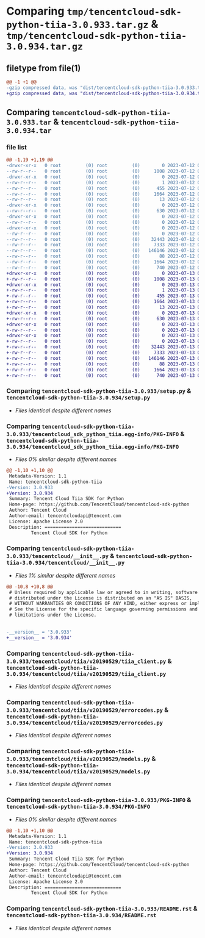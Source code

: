 # Comparing `tmp/tencentcloud-sdk-python-tiia-3.0.933.tar.gz` & `tmp/tencentcloud-sdk-python-tiia-3.0.934.tar.gz`

## filetype from file(1)

```diff
@@ -1 +1 @@
-gzip compressed data, was "dist/tencentcloud-sdk-python-tiia-3.0.933.tar", last modified: Wed Jul 12 00:42:51 2023, max compression
+gzip compressed data, was "dist/tencentcloud-sdk-python-tiia-3.0.934.tar", last modified: Thu Jul 13 00:35:49 2023, max compression
```

## Comparing `tencentcloud-sdk-python-tiia-3.0.933.tar` & `tencentcloud-sdk-python-tiia-3.0.934.tar`

### file list

```diff
@@ -1,19 +1,19 @@
-drwxr-xr-x   0 root         (0) root         (0)        0 2023-07-12 00:42:51.000000 tencentcloud-sdk-python-tiia-3.0.933/
--rw-r--r--   0 root         (0) root         (0)     1008 2023-07-12 00:42:51.000000 tencentcloud-sdk-python-tiia-3.0.933/setup.py
-drwxr-xr-x   0 root         (0) root         (0)        0 2023-07-12 00:42:51.000000 tencentcloud-sdk-python-tiia-3.0.933/tencentcloud_sdk_python_tiia.egg-info/
--rw-r--r--   0 root         (0) root         (0)        1 2023-07-12 00:42:51.000000 tencentcloud-sdk-python-tiia-3.0.933/tencentcloud_sdk_python_tiia.egg-info/dependency_links.txt
--rw-r--r--   0 root         (0) root         (0)      455 2023-07-12 00:42:51.000000 tencentcloud-sdk-python-tiia-3.0.933/tencentcloud_sdk_python_tiia.egg-info/SOURCES.txt
--rw-r--r--   0 root         (0) root         (0)     1664 2023-07-12 00:42:51.000000 tencentcloud-sdk-python-tiia-3.0.933/tencentcloud_sdk_python_tiia.egg-info/PKG-INFO
--rw-r--r--   0 root         (0) root         (0)       13 2023-07-12 00:42:51.000000 tencentcloud-sdk-python-tiia-3.0.933/tencentcloud_sdk_python_tiia.egg-info/top_level.txt
-drwxr-xr-x   0 root         (0) root         (0)        0 2023-07-12 00:42:51.000000 tencentcloud-sdk-python-tiia-3.0.933/tencentcloud/
--rw-r--r--   0 root         (0) root         (0)      630 2023-07-12 00:42:51.000000 tencentcloud-sdk-python-tiia-3.0.933/tencentcloud/__init__.py
-drwxr-xr-x   0 root         (0) root         (0)        0 2023-07-12 00:42:51.000000 tencentcloud-sdk-python-tiia-3.0.933/tencentcloud/tiia/
--rw-r--r--   0 root         (0) root         (0)        0 2023-07-12 00:42:51.000000 tencentcloud-sdk-python-tiia-3.0.933/tencentcloud/tiia/__init__.py
-drwxr-xr-x   0 root         (0) root         (0)        0 2023-07-12 00:42:51.000000 tencentcloud-sdk-python-tiia-3.0.933/tencentcloud/tiia/v20190529/
--rw-r--r--   0 root         (0) root         (0)        0 2023-07-12 00:42:51.000000 tencentcloud-sdk-python-tiia-3.0.933/tencentcloud/tiia/v20190529/__init__.py
--rw-r--r--   0 root         (0) root         (0)    32443 2023-07-12 00:42:51.000000 tencentcloud-sdk-python-tiia-3.0.933/tencentcloud/tiia/v20190529/tiia_client.py
--rw-r--r--   0 root         (0) root         (0)     7333 2023-07-12 00:42:51.000000 tencentcloud-sdk-python-tiia-3.0.933/tencentcloud/tiia/v20190529/errorcodes.py
--rw-r--r--   0 root         (0) root         (0)   146146 2023-07-12 00:42:51.000000 tencentcloud-sdk-python-tiia-3.0.933/tencentcloud/tiia/v20190529/models.py
--rw-r--r--   0 root         (0) root         (0)       88 2023-07-12 00:42:51.000000 tencentcloud-sdk-python-tiia-3.0.933/setup.cfg
--rw-r--r--   0 root         (0) root         (0)     1664 2023-07-12 00:42:51.000000 tencentcloud-sdk-python-tiia-3.0.933/PKG-INFO
--rw-r--r--   0 root         (0) root         (0)      740 2023-07-12 00:42:51.000000 tencentcloud-sdk-python-tiia-3.0.933/README.rst
+drwxr-xr-x   0 root         (0) root         (0)        0 2023-07-13 00:35:49.000000 tencentcloud-sdk-python-tiia-3.0.934/
+-rw-r--r--   0 root         (0) root         (0)     1008 2023-07-13 00:35:49.000000 tencentcloud-sdk-python-tiia-3.0.934/setup.py
+drwxr-xr-x   0 root         (0) root         (0)        0 2023-07-13 00:35:49.000000 tencentcloud-sdk-python-tiia-3.0.934/tencentcloud_sdk_python_tiia.egg-info/
+-rw-r--r--   0 root         (0) root         (0)        1 2023-07-13 00:35:49.000000 tencentcloud-sdk-python-tiia-3.0.934/tencentcloud_sdk_python_tiia.egg-info/dependency_links.txt
+-rw-r--r--   0 root         (0) root         (0)      455 2023-07-13 00:35:49.000000 tencentcloud-sdk-python-tiia-3.0.934/tencentcloud_sdk_python_tiia.egg-info/SOURCES.txt
+-rw-r--r--   0 root         (0) root         (0)     1664 2023-07-13 00:35:49.000000 tencentcloud-sdk-python-tiia-3.0.934/tencentcloud_sdk_python_tiia.egg-info/PKG-INFO
+-rw-r--r--   0 root         (0) root         (0)       13 2023-07-13 00:35:49.000000 tencentcloud-sdk-python-tiia-3.0.934/tencentcloud_sdk_python_tiia.egg-info/top_level.txt
+drwxr-xr-x   0 root         (0) root         (0)        0 2023-07-13 00:35:49.000000 tencentcloud-sdk-python-tiia-3.0.934/tencentcloud/
+-rw-r--r--   0 root         (0) root         (0)      630 2023-07-13 00:35:49.000000 tencentcloud-sdk-python-tiia-3.0.934/tencentcloud/__init__.py
+drwxr-xr-x   0 root         (0) root         (0)        0 2023-07-13 00:35:49.000000 tencentcloud-sdk-python-tiia-3.0.934/tencentcloud/tiia/
+-rw-r--r--   0 root         (0) root         (0)        0 2023-07-13 00:35:49.000000 tencentcloud-sdk-python-tiia-3.0.934/tencentcloud/tiia/__init__.py
+drwxr-xr-x   0 root         (0) root         (0)        0 2023-07-13 00:35:49.000000 tencentcloud-sdk-python-tiia-3.0.934/tencentcloud/tiia/v20190529/
+-rw-r--r--   0 root         (0) root         (0)        0 2023-07-13 00:35:49.000000 tencentcloud-sdk-python-tiia-3.0.934/tencentcloud/tiia/v20190529/__init__.py
+-rw-r--r--   0 root         (0) root         (0)    32443 2023-07-13 00:35:49.000000 tencentcloud-sdk-python-tiia-3.0.934/tencentcloud/tiia/v20190529/tiia_client.py
+-rw-r--r--   0 root         (0) root         (0)     7333 2023-07-13 00:35:49.000000 tencentcloud-sdk-python-tiia-3.0.934/tencentcloud/tiia/v20190529/errorcodes.py
+-rw-r--r--   0 root         (0) root         (0)   146146 2023-07-13 00:35:49.000000 tencentcloud-sdk-python-tiia-3.0.934/tencentcloud/tiia/v20190529/models.py
+-rw-r--r--   0 root         (0) root         (0)       88 2023-07-13 00:35:49.000000 tencentcloud-sdk-python-tiia-3.0.934/setup.cfg
+-rw-r--r--   0 root         (0) root         (0)     1664 2023-07-13 00:35:49.000000 tencentcloud-sdk-python-tiia-3.0.934/PKG-INFO
+-rw-r--r--   0 root         (0) root         (0)      740 2023-07-13 00:35:49.000000 tencentcloud-sdk-python-tiia-3.0.934/README.rst
```

### Comparing `tencentcloud-sdk-python-tiia-3.0.933/setup.py` & `tencentcloud-sdk-python-tiia-3.0.934/setup.py`

 * *Files identical despite different names*

### Comparing `tencentcloud-sdk-python-tiia-3.0.933/tencentcloud_sdk_python_tiia.egg-info/PKG-INFO` & `tencentcloud-sdk-python-tiia-3.0.934/tencentcloud_sdk_python_tiia.egg-info/PKG-INFO`

 * *Files 0% similar despite different names*

```diff
@@ -1,10 +1,10 @@
 Metadata-Version: 1.1
 Name: tencentcloud-sdk-python-tiia
-Version: 3.0.933
+Version: 3.0.934
 Summary: Tencent Cloud Tiia SDK for Python
 Home-page: https://github.com/TencentCloud/tencentcloud-sdk-python
 Author: Tencent Cloud
 Author-email: tencentcloudapi@tencent.com
 License: Apache License 2.0
 Description: ============================
         Tencent Cloud SDK for Python
```

### Comparing `tencentcloud-sdk-python-tiia-3.0.933/tencentcloud/__init__.py` & `tencentcloud-sdk-python-tiia-3.0.934/tencentcloud/__init__.py`

 * *Files 1% similar despite different names*

```diff
@@ -10,8 +10,8 @@
 # Unless required by applicable law or agreed to in writing, software
 # distributed under the License is distributed on an "AS IS" BASIS,
 # WITHOUT WARRANTIES OR CONDITIONS OF ANY KIND, either express or implied.
 # See the License for the specific language governing permissions and
 # limitations under the License.
 
 
-__version__ = '3.0.933'
+__version__ = '3.0.934'
```

### Comparing `tencentcloud-sdk-python-tiia-3.0.933/tencentcloud/tiia/v20190529/tiia_client.py` & `tencentcloud-sdk-python-tiia-3.0.934/tencentcloud/tiia/v20190529/tiia_client.py`

 * *Files identical despite different names*

### Comparing `tencentcloud-sdk-python-tiia-3.0.933/tencentcloud/tiia/v20190529/errorcodes.py` & `tencentcloud-sdk-python-tiia-3.0.934/tencentcloud/tiia/v20190529/errorcodes.py`

 * *Files identical despite different names*

### Comparing `tencentcloud-sdk-python-tiia-3.0.933/tencentcloud/tiia/v20190529/models.py` & `tencentcloud-sdk-python-tiia-3.0.934/tencentcloud/tiia/v20190529/models.py`

 * *Files identical despite different names*

### Comparing `tencentcloud-sdk-python-tiia-3.0.933/PKG-INFO` & `tencentcloud-sdk-python-tiia-3.0.934/PKG-INFO`

 * *Files 0% similar despite different names*

```diff
@@ -1,10 +1,10 @@
 Metadata-Version: 1.1
 Name: tencentcloud-sdk-python-tiia
-Version: 3.0.933
+Version: 3.0.934
 Summary: Tencent Cloud Tiia SDK for Python
 Home-page: https://github.com/TencentCloud/tencentcloud-sdk-python
 Author: Tencent Cloud
 Author-email: tencentcloudapi@tencent.com
 License: Apache License 2.0
 Description: ============================
         Tencent Cloud SDK for Python
```

### Comparing `tencentcloud-sdk-python-tiia-3.0.933/README.rst` & `tencentcloud-sdk-python-tiia-3.0.934/README.rst`

 * *Files identical despite different names*


